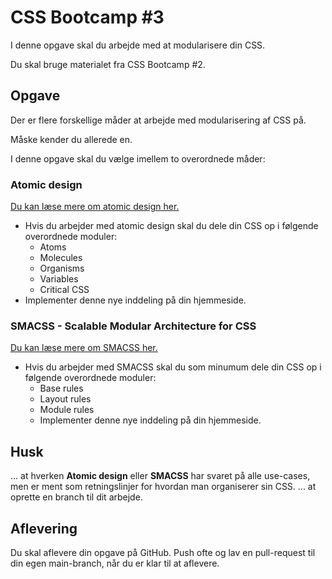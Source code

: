 # CSS Bootcamp #3
I denne opgave skal du arbejde med at modularisere din CSS.

Du skal bruge materialet fra CSS Bootcamp #2.

## Opgave
Der er flere forskellige måder at arbejde med modularisering af CSS på. 

Måske kender du allerede en. 

I denne opgave skal du vælge imellem to overordnede måder:

### Atomic design
[Du kan læse mere om atomic design her.](https://bradfrost.com/blog/post/atomic-web-design)

- Hvis du arbejder med atomic design skal du dele din CSS op i følgende overordnede moduler:
	- Atoms
	- Molecules
	- Organisms
	- Variables
	- Critical CSS
- Implementer denne nye inddeling på din hjemmeside.

### SMACSS - Scalable Modular Architecture for CSS
[Du kan læse mere om SMACSS her.](https://smacss.com/)

- Hvis du arbejder med SMACSS skal du som minumum dele din CSS op i følgende overordnede moduler:
	- Base rules
 	- Layout rules
  	- Module rules
  - Implementer denne nye inddeling på din hjemmeside.

## Husk 
... at hverken **Atomic design** eller **SMACSS** har svaret på alle use-cases, men er ment som retningslinjer for hvordan man organiserer sin CSS.
... at oprette en branch til dit arbejde. 

## Aflevering
Du skal aflevere din opgave på GitHub. Push ofte og lav en pull-request til din egen main-branch, når du er klar til at aflevere.
